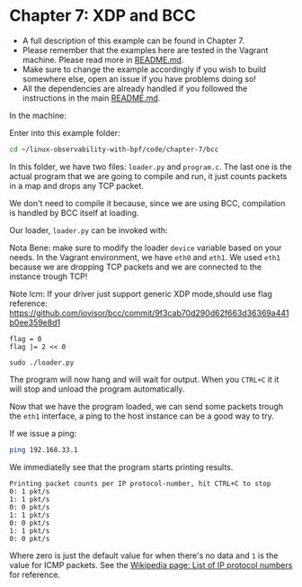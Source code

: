 # Chapter 7: XDP and BCC

- A full description of this example can be found in Chapter 7.
- Please remember that the examples here are tested in the Vagrant machine. Please read more in [README.md](/README.md).
- Make sure to change the example accordingly if you wish to build somewhere else, open an issue if you have problems doing so!
- All the dependencies are already handled if you followed the instructions in the main [README.md](/README.md).

In the machine:

Enter into this example folder:

```bash
cd ~/linux-observability-with-bpf/code/chapter-7/bcc
```

In this folder, we have two files: `loader.py` and `program.c`. The last one is the actual program that we are
going to compile and run, it just counts packets in a map and drops any TCP packet.

We don't need to compile it because, since we are using BCC, compilation is handled by BCC itself at loading.

Our loader, `loader.py` can be invoked with:

Nota Bene: make sure to modify the loader `device` variable based on your needs. In the Vagrant environment, we have `eth0` and `eth1`. We used `eth1` because we are dropping TCP packets and we are connected to the instance trough TCP!

Note lcm: If your driver just support generic XDP mode,should use flag  
reference: 
	https://github.com/iovisor/bcc/commit/9f3cab70d290d62f663d36369a441b0ee359e8d1
```
flag = 0   
flag |= 2 << 0 

sudo ./loader.py
```

The program will now hang and will wait for output. When you `CTRL+C` it it will stop and unload the program automatically.

Now that we have the program loaded, we can send some packets trough the `eth1` interface, a ping to the host instance
can be a good way to try.

If we issue a ping:
```bash
ping 192.168.33.1
```

We immediatelly see that the program starts printing results.
```
Printing packet counts per IP protocol-number, hit CTRL+C to stop
0: 1 pkt/s
1: 1 pkt/s
0: 0 pkt/s
1: 1 pkt/s
0: 0 pkt/s
1: 1 pkt/s
0: 0 pkt/s
```

Where zero is just the default value for when there's no data and `1` is the value for ICMP
packets. See the [Wikipedia page: List of IP protocol numbers](https://en.wikipedia.org/wiki/List_of_IP_protocol_numbers) for reference.

